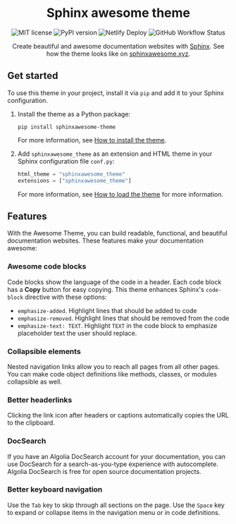 <h1 align="center">Sphinx awesome theme</h1>

<p align="center">
   <img src="https://img.shields.io/github/license/kai687/sphinxawesome-theme?color=blue&style=for-the-badge" alt="MIT license">
   <img src="https://img.shields.io/pypi/v/sphinxawesome-theme?color=eb5&style=for-the-badge&logo=pypi" alt="PyPI version">
   <img src="https://img.shields.io/netlify/e6d20a5c-b49e-4ebc-80f6-59fde8f24e22?logo=netlify&style=for-the-badge" alt="Netlify Deploy">
   <img alt="GitHub Workflow Status" src="https://img.shields.io/github/actions/workflow/status/kai687/sphinxawesome-theme/lint.yml?label=Linted&style=for-the-badge">
</p>

<p align="center">
   Create beautiful and awesome documentation websites with <a href="https://www.sphinx-doc.org/en/master/">Sphinx</a>.
   See how the theme looks like on <a href="https://sphinxawesome.xyz">sphinxawesome.xyz</a>.
</p>

## Get started

To use this theme in your project,
install it via `pip` and add it to your Sphinx configuration.

1. Install the theme as a Python package:

   ```console
   pip install sphinxawesome-theme
   ```

   For more information, see [How to install the theme](https://sphinxawesome.xyz/how-to/install/).

1. Add `sphinxawesome_theme` as an extension and HTML theme in your Sphinx configuration file `conf.py`:

   ```python
   html_theme = "sphinxawesome_theme"
   extensions = ["sphinxawesome_theme"]
   ```

   For more information, see [How to load the theme](https://sphinxawesome.xyz/how-to/load/) for more information.

## Features

With the Awesome Theme, you can build readable, functional, and beautiful documentation websites.
These features make your documentation awesome:

### Awesome code blocks

Code blocks show the language of the code in a header.
Each code block has a **Copy** button for easy copying.
This theme enhances Sphinx's `code-block` directive with these options:

- `emphasize-added`. Highlight lines that should be added to code
- `emphasize-removed`. Highlight lines that should be removed from the code
- `emphasize-text: TEXT`. Highlight `TEXT` in the code block to emphasize placeholder text the user should replace.

### Collapsible elements

Nested navigation links allow you to reach all pages from all other pages.
You can make code object definitions like methods, classes, or modules collapsible as well.

### Better headerlinks

Clicking the link icon after headers or captions automatically copies the URL to the clipboard.

### DocSearch

If you have an Algolia DocSearch account for your documentation,
you can use DocSearch for a search-as-you-type experience with autocomplete.
Algolia DocSearch is free for open source documentation projects.

### Better keyboard navigation

Use the `Tab` key to skip through all sections on the page.
Use the `Space` key to expand or collapse items in the navigation menu or in code definitions.
